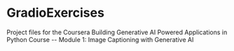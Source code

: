 # GradioExercises

Project files for the Coursera Building Generative AI Powered Applications
in Python Course -- Module 1: Image Captioning with Generative AI


